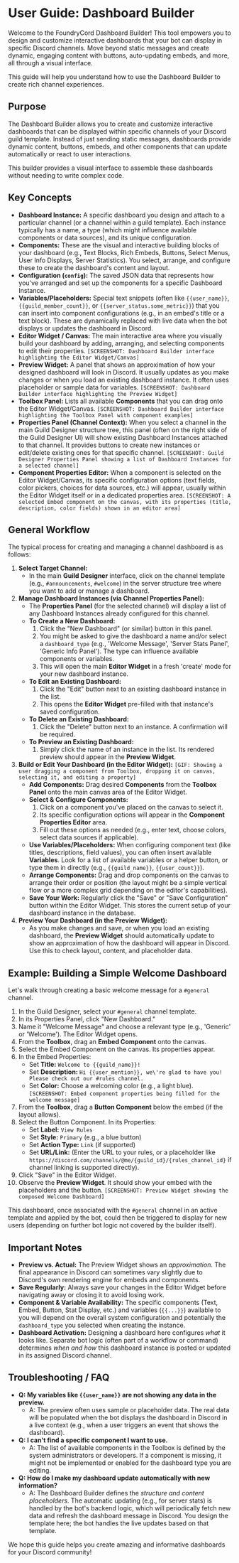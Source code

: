 # User Guide: Dashboard Builder

Welcome to the FoundryCord Dashboard Builder! This tool empowers you to design and customize interactive dashboards that your bot can display in specific Discord channels. Move beyond static messages and create dynamic, engaging content with buttons, auto-updating embeds, and more, all through a visual interface.

This guide will help you understand how to use the Dashboard Builder to create rich channel experiences.

## Purpose

The Dashboard Builder allows you to create and customize interactive dashboards that can be displayed within specific channels of your Discord guild template. Instead of just sending static messages, dashboards provide dynamic content, buttons, embeds, and other components that can update automatically or react to user interactions.

This builder provides a visual interface to assemble these dashboards without needing to write complex code.

## Key Concepts

*   **Dashboard Instance:** A specific dashboard you design and attach to a particular channel (or a channel within a guild template). Each instance typically has a name, a type (which might influence available components or data sources), and its unique configuration.
*   **Components:** These are the visual and interactive building blocks of your dashboard (e.g., Text Blocks, Rich Embeds, Buttons, Select Menus, User Info Displays, Server Statistics). You select, arrange, and configure these to create the dashboard\'s content and layout.
*   **Configuration (`config`):** The saved JSON data that represents how you\'ve arranged and set up the components for a specific Dashboard Instance.
*   **Variables/Placeholders:** Special text snippets (often like `{{user_name}}`, `{{guild_member_count}}`, or `{{server_status.some_metric}}`) that you can insert into component configurations (e.g., in an embed\'s title or a text block). These are dynamically replaced with live data when the bot displays or updates the dashboard in Discord.
*   **Editor Widget / Canvas:** The main interactive area where you visually build your dashboard by adding, arranging, and selecting components to edit their properties.
    `[SCREENSHOT: Dashboard Builder interface highlighting the Editor Widget/Canvas]`
*   **Preview Widget:** A panel that shows an approximation of how your designed dashboard will look in Discord. It usually updates as you make changes or when you load an existing dashboard instance. It often uses placeholder or sample data for variables.
    `[SCREENSHOT: Dashboard Builder interface highlighting the Preview Widget]`
*   **Toolbox Panel:** Lists all available **Components** that you can drag onto the Editor Widget/Canvas.
    `[SCREENSHOT: Dashboard Builder interface highlighting the Toolbox Panel with component examples]`
*   **Properties Panel (Channel Context):** When you select a channel in the main Guild Designer structure tree, this panel (often on the right side of the Guild Designer UI) will show existing Dashboard Instances attached to that channel. It provides buttons to create new instances or edit/delete existing ones for that specific channel.
    `[SCREENSHOT: Guild Designer Properties Panel showing a list of Dashboard Instances for a selected channel]`
*   **Component Properties Editor:** When a component is selected on the Editor Widget/Canvas, its specific configuration options (text fields, color pickers, choices for data sources, etc.) will appear, usually within the Editor Widget itself or in a dedicated properties area.
    `[SCREENSHOT: A selected Embed component on the canvas, with its properties (title, description, color fields) shown in an editor area]`

## General Workflow

The typical process for creating and managing a channel dashboard is as follows:

1.  **Select Target Channel:**
    *   In the main **Guild Designer** interface, click on the channel template (e.g., `#announcements`, `#welcome`) in the server structure tree where you want to add or manage a dashboard.
2.  **Manage Dashboard Instances (via Channel Properties Panel):**
    *   The **Properties Panel** (for the selected channel) will display a list of any Dashboard Instances already configured for this channel.
    *   **To Create a New Dashboard:**
        1.  Click the "New Dashboard" (or similar) button in this panel.
        2.  You might be asked to give the dashboard a name and/or select a `dashboard_type` (e.g., 'Welcome Message', 'Server Stats Panel', 'Generic Info Panel'). The type can influence available components or variables.
        3.  This will open the main **Editor Widget** in a fresh 'create' mode for your new dashboard instance.
    *   **To Edit an Existing Dashboard:**
        1.  Click the "Edit" button next to an existing dashboard instance in the list.
        2.  This opens the **Editor Widget** pre-filled with that instance\'s saved configuration.
    *   **To Delete an Existing Dashboard:**
        1.  Click the "Delete" button next to an instance. A confirmation will be required.
    *   **To Preview an Existing Dashboard:**
        1.  Simply click the name of an instance in the list. Its rendered preview should appear in the **Preview Widget**.
3.  **Build or Edit Your Dashboard (in the Editor Widget):**
    `[GIF: Showing a user dragging a component from Toolbox, dropping it on canvas, selecting it, and editing a property]`
    *   **Add Components:** Drag desired **Components** from the **Toolbox Panel** onto the main canvas area of the Editor Widget.
    *   **Select & Configure Components:**
        1.  Click on a component you\'ve placed on the canvas to select it.
        2.  Its specific configuration options will appear in the **Component Properties Editor** area.
        3.  Fill out these options as needed (e.g., enter text, choose colors, select data sources if applicable).
    *   **Use Variables/Placeholders:** When configuring component text (like titles, descriptions, field values), you can often insert available **Variables**. Look for a list of available variables or a helper button, or type them in directly (e.g., `{{guild_name}}`, `{{user_count}}`).
    *   **Arrange Components:** Drag and drop components on the canvas to arrange their order or position (the layout might be a simple vertical flow or a more complex grid depending on the editor\'s capabilities).
    *   **Save Your Work:** Regularly click the "Save" or "Save Configuration" button within the Editor Widget. This stores the current setup of your dashboard instance in the database.
4.  **Preview Your Dashboard (in the Preview Widget):**
    *   As you make changes and save, or when you load an existing dashboard, the **Preview Widget** should automatically update to show an approximation of how the dashboard will appear in Discord. Use this to check layout, content, and placeholder data.

## Example: Building a Simple Welcome Dashboard

Let\'s walk through creating a basic welcome message for a `#general` channel.

1.  In the Guild Designer, select your `#general` channel template.
2.  In its Properties Panel, click "New Dashboard."
3.  Name it "Welcome Message" and choose a relevant type (e.g., 'Generic' or 'Welcome'). The Editor Widget opens.
4.  From the **Toolbox**, drag an **Embed Component** onto the canvas.
5.  Select the Embed Component on the canvas. Its properties appear.
6.  In the Embed Properties:
    *   Set **Title:** `Welcome to {{guild_name}}!`
    *   Set **Description:** `Hi {{user_mention}}, we\'re glad to have you! Please check out our #rules channel.`
    *   Set **Color:** Choose a welcoming color (e.g., a light blue).
    `[SCREENSHOT: Embed component properties being filled for the welcome message]`
7.  From the **Toolbox**, drag a **Button Component** below the embed (if the layout allows).
8.  Select the Button Component. In its Properties:
    *   Set **Label:** `View Rules`
    *   Set **Style:** `Primary` (e.g., a blue button)
    *   Set **Action Type:** `Link` (if supported)
    *   Set **URL/Link:** (Enter the URL to your rules, or a placeholder like `https://discord.com/channels/@me/{guild_id}/{rules_channel_id}` if channel linking is supported directly).
9.  Click "Save" in the Editor Widget.
10. Observe the **Preview Widget**. It should show your embed with the placeholders and the button.
    `[SCREENSHOT: Preview Widget showing the composed Welcome Dashboard]`

This dashboard, once associated with the `#general` channel in an active template and applied by the bot, could then be triggered to display for new users (depending on further bot logic not covered by the builder itself).

## Important Notes

*   **Preview vs. Actual:** The Preview Widget shows an *approximation*. The final appearance in Discord can sometimes vary slightly due to Discord\'s own rendering engine for embeds and components.
*   **Save Regularly:** Always save your changes in the Editor Widget before navigating away or closing it to avoid losing work.
*   **Component & Variable Availability:** The specific components (Text, Embed, Button, Stat Display, etc.) and variables (`{{...}}`) available to you will depend on the overall system configuration and potentially the `dashboard_type` you selected when creating the instance.
*   **Dashboard Activation:** Designing a dashboard here configures *what* it looks like. Separate bot logic (often part of a workflow or command) determines *when and how* this dashboard instance is posted or updated in its assigned Discord channel.

## Troubleshooting / FAQ

*   **Q: My variables like `{{user_name}}` are not showing any data in the preview.**
    *   A: The preview often uses sample or placeholder data. The real data will be populated when the bot displays the dashboard in Discord in a live context (e.g., when a user triggers an event that shows the dashboard).
*   **Q: I can\'t find a specific component I want to use.**
    *   A: The list of available components in the Toolbox is defined by the system administrators or developers. If a component is missing, it might not be implemented or enabled for the dashboard type you are editing.
*   **Q: How do I make my dashboard update automatically with new information?**
    *   A: The Dashboard Builder defines the *structure and content placeholders*. The automatic updating (e.g., for server stats) is handled by the bot\'s backend logic, which will periodically fetch new data and refresh the dashboard message in Discord. You design the template here; the bot handles the live updates based on that template.

We hope this guide helps you create amazing and informative dashboards for your Discord community!
